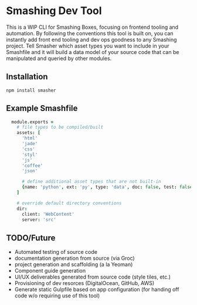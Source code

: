 # Smashing Dev Tool

This is a WIP CLI for Smashing Boxes, focusing on frontend tooling and automation. By following the conventions this tool is built on, you can instantly add front end tooling and dev ops goodness to any Smashing project. Tell Smasher which asset types you want to include in your Smashfile and it will build a data model of your source code that can be manipulated and queried by other modules.



## Installation

`npm install smasher`



## Example Smashfile

```coffeescript
  module.exports =
    # file types to be compiled/built
    assets: [
      'html'
      'jade'
      'css'
      'styl'
      'js'
      'coffee'
      'json'

      # define additional asset types that are not built-in
      {name: 'python', ext: 'py', type: 'data', doc: false, test: false, lint: false}
    ]

    # override default directory conventions
    dir:
      client: 'WebContent'
      server: 'src'
```

## TODO/Future

+ Automated testing of source code
+ documentation generation from source (via Groc)
+ project generation and scaffolding (a la Yeoman)
+ Component guide generation
+ UI/UX deliverables generated from source code (style tiles, etc.)
+ Provisioning of dev resorces (DigitalOcean, GitHub, AWS)
+ Generate static Gulpfile based on app configuration (for handing off code w/o requiring use of this tool)
